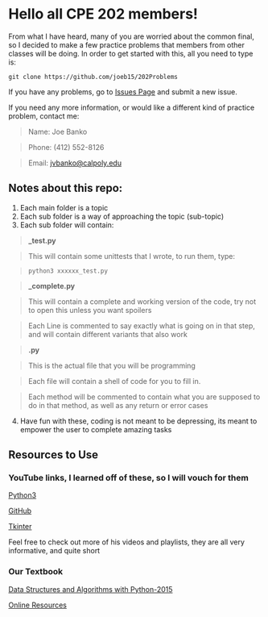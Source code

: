# Hello all CPE 202 members!
From what I have heard, many of you are worried about the common final, so I decided to make a few practice problems that members from other classes will be doing.
In order to get started with this, all you need to type is:
```
git clone https://github.com/joeb15/202Problems
```
If you have any problems, go to [Issues Page](https://github.com/joeb15/202Problems/issues) and submit a new issue.

If you need any more information, or would like a different kind of practice problem, contact me:
>Name:  Joe Banko

>Phone: (412) 552-8126

>Email: jvbanko@calpoly.edu

## Notes about this repo:
1. Each main folder is a topic
2. Each sub folder is a way of approaching the topic (sub-topic)
3. Each sub folder will contain:
>**_test.py**

>This will contain some unittests that I wrote, to run them, type:

>```python3 xxxxxx_test.py```

>

>**_complete.py**

>This will contain a complete and working version of the code, try not to open this unless you want spoilers

>Each Line is commented to say exactly what is going on in that step, and will contain different variants that also work

>

>**.py**

>This is the actual file that you will be programming

>Each file will contain a shell of code for you to fill in.

>Each method will be commented to contain what you are supposed to do in that method, as well as any return or error cases
4. Have fun with these, coding is not meant to be depressing, its meant to empower the user to complete amazing tasks

## Resources to Use

### YouTube links, I learned off of these, so I will vouch for them

[Python3](https://www.youtube.com/playlist?list=PL6gx4Cwl9DGBwibXFtPtflztSNPGuIB_d)

[GitHub](https://www.youtube.com/playlist?list=PL6gx4Cwl9DGAKWClAD_iKpNC0bGHxGhcx)

[Tkinter](https://www.youtube.com/playlist?list=PL6gx4Cwl9DGBwibXFtPtflztSNPGuIB_d)

Feel free to check out more of his videos and playlists, they are all very informative, and quite short

### Our Textbook

[Data Structures and Algorithms with Python-2015](http://www.bookmetrix.com/detail/book/28a51ebf-4267-4a8a-a4df-2fe2c9577bfb#downloads)

[Online Resources](http://knuth.luther.edu/~leekent/CS2Plus/)
